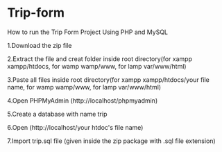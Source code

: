 # Trip-form

How to run the Trip Form Project Using PHP and MySQL

1.Download the zip file

2.Extract the file and creat folder inside root directory(for xampp xampp/htdocs, for wamp wamp/www, for lamp var/www/html) 

3.Paste all files inside root directory(for xampp xampp/htdocs/your file name, for wamp wamp/www, for lamp var/www/html)

4.Open PHPMyAdmin (http://localhost/phpmyadmin)

5.Create a database with name trip

6.Open  (http://localhost/your htdoc's file name)

7.Import trip.sql file (given inside the zip package with .sql file extension)
